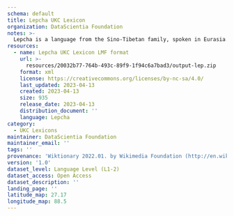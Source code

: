 ```yaml
---
schema: default
title: Lepcha UKC Lexicon
organization: DataScientia Foundation
notes: >-
  Lepcha is a language from the Sino-Tibetan family, spoken in Eurasia. The UKC Lexicon of Lepcha is represented as a lexico-semantic network. It consists of words, word senses, synsets, as well as sense-level and synset-level relationships.
resources:
  - name: Lepcha UKC Lexicon LMF format
    url: >-
      resources/20032b77-764b-493c-89f9-1f94c6a7bad3/output-lep.zip
    format: xml
    license: https://creativecommons.org/licenses/by-nc-sa/4.0/
    last_updated: 2023-04-13
    created: 2023-04-13
    size: 935
    release_date: 2023-04-13
    distribution_document: ''
    language: Lepcha
category:
  - UKC Lexicons
maintainer: DataScientia Foundation
maintainer_email: ''
tags: ''
provenance: 'Wiktionary 2022.01. by Wikimedia Foundation (http://en.wiktionary.org); KinDiv: Kinship Diversity 1.0 by Temuulen Khishigsuren (http://ukc.disi.unitn.it/index.php/kinship/); Princeton WordNet 2.1 by Princeton University (https://wordnet.princeton.edu)'
version: '1.0'
dataset_level: Language Level (L1-2)
dataset_access: Open Access
dataset_description: ''
landing_page: ''
latitude_map: 27.17
longitude_map: 88.5
---
```

